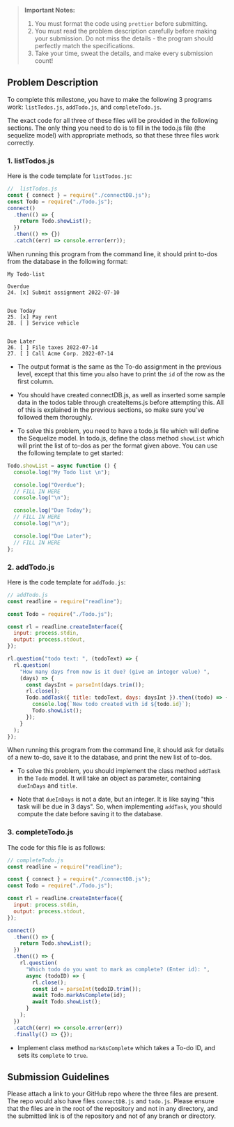 > **Important Notes:**
>
> 1. You must format the code using `prettier` before submitting.
> 2. You must read the problem description carefully before making your submission. Do not miss the details - the program should perfectly match the specifications.
> 3. Take your time, sweat the details, and make every submission count!

## Problem Description

To complete this milestone, you have to make the following 3 programs work: `listTodos.js`, `addTodo.js`, and `completeTodo.js`.

The exact code for all three of these files will be provided in the following sections. The only thing you need to do is to fill in the todo.js file (the sequelize model) with appropriate methods, so that these three files work correctly.

### 1. listTodos.js

Here is the code template for `listTodos.js`:

```js
//  listTodos.js
const { connect } = require("./connectDB.js");
const Todo = require("./Todo.js");
connect()
  .then(() => {
    return Todo.showList();
  })
  .then(() => {})
  .catch((err) => console.error(err));
```

When running this program from the command line, it should print to-dos from the database in the following format:

```
My Todo-list

Overdue
24. [x] Submit assignment 2022-07-10


Due Today
25. [x] Pay rent
28. [ ] Service vehicle


Due Later
26. [ ] File taxes 2022-07-14
27. [ ] Call Acme Corp. 2022-07-14
```

- The output format is the same as the To-do assignment in the previous level, except that this time you also have to print the `id` of the row as the first column.

- You should have created connectDB.js, as well as inserted some sample data in the todos table through createItems.js before attempting this. All of this is explained in the previous sections, so make sure you've followed them thoroughly.

- To solve this problem, you need to have a todo.js file which will define the Sequelize model. In todo.js, define the class method `showList` which will print the list of to-dos as per the format given above. You can use the following template to get started:

```js
Todo.showList = async function () {
  console.log("My Todo list \n");

  console.log("Overdue");
  // FILL IN HERE
  console.log("\n");

  console.log("Due Today");
  // FILL IN HERE
  console.log("\n");

  console.log("Due Later");
  // FILL IN HERE
};
```

### 2. addTodo.js

Here is the code template for `addTodo.js`:

```js
// addTodo.js
const readline = require("readline");

const Todo = require("./Todo.js");

const rl = readline.createInterface({
  input: process.stdin,
  output: process.stdout,
});

rl.question("todo text: ", (todoText) => {
  rl.question(
    "How many days from now is it due? (give an integer value) ",
    (days) => {
      const daysInt = parseInt(days.trim());
      rl.close();
      Todo.addTask({ title: todoText, days: daysInt }).then((todo) => {
        console.log(`New todo created with id ${todo.id}`);
        Todo.showList();
      });
    }
  );
});
```

When running this program from the command line, it should ask for details of a new to-do, save it to the database, and print the new list of to-dos.

- To solve this problem, you should implement the class method `addTask` in the `Todo` model. It will take an object as parameter, containing `dueInDays` and `title`.

- Note that `dueInDays` is not a date, but an integer. It is like saying "this task will be due in 3 days". So, when implementing `addTask`, you should compute the date before saving it to the database.

### 3. completeTodo.js

The code for this file is as follows:

```js
// completeTodo.js
const readline = require("readline");

const { connect } = require("./connectDB.js");
const Todo = require("./Todo.js");

const rl = readline.createInterface({
  input: process.stdin,
  output: process.stdout,
});

connect()
  .then(() => {
    return Todo.showList();
  })
  .then(() => {
    rl.question(
      "Which todo do you want to mark as complete? (Enter id): ",
      async (todoID) => {
        rl.close();
        const id = parseInt(todoID.trim());
        await Todo.markAsComplete(id);
        await Todo.showList();
      }
    );
  })
  .catch((err) => console.error(err))
  .finally(() => {});
```

- Implement class method `markAsComplete` which takes a To-do ID, and sets its `complete` to `true`.

## Submission Guidelines

Please attach a link to your GitHub repo where the three files are present. The repo would also have files `connectDB.js` and `todo.js`. Please ensure that the files are in the root of the repository and not in any directory, and the submitted link is of the repository and not of any branch or directory.
